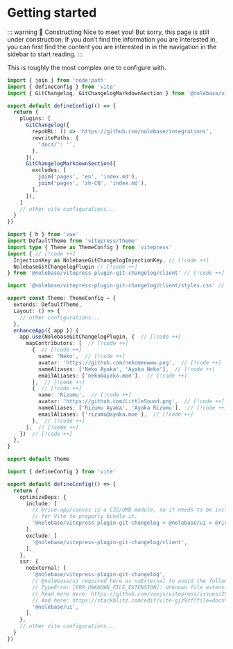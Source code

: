 # Getting started

::: warning 🚧 Constructing
Nice to meet you! But sorry, this page is still under construction. If you don’t find the information you are interested in, you can first find the content you are interested in in the navigation in the sidebar to start reading.
:::

This is roughly the most complex one to configure with.

<!--@include: @/pages/en/snippets/details-colored-diff.md-->

```typescript twoslash
import { join } from 'node:path'
import { defineConfig } from 'vite'
import { GitChangelog, GitChangelogMarkdownSection } from '@nolebase/vitepress-plugin-git-changelog/vite' // [!code ++]

export default defineConfig(() => {
  return {
    plugins: [
      GitChangelog({
        repoURL: () => 'https://github.com/nolebase/integrations',
        rewritePaths: {
          'docs/': '',
        },
      }),
      GitChangelogMarkdownSection({
        excludes: [
          join('pages', 'en', 'index.md'),
          join('pages', 'zh-CN', 'index.md'),
        ],
      }),
    ]
    // other vite configurations...
  }
})
```

```typescript twoslash [docs/.vitepress/theme/index.ts]
import { h } from 'vue'
import DefaultTheme from 'vitepress/theme'
import type { Theme as ThemeConfig } from 'vitepress'
import { // [!code ++]
  InjectionKey as NolebaseGitChangelogInjectionKey, // [!code ++]
  NolebaseGitChangelogPlugin // [!code ++]
} from '@nolebase/vitepress-plugin-git-changelog/client' // [!code ++]

import '@nolebase/vitepress-plugin-git-changelog/client/styles.css' // [!code ++]

export const Theme: ThemeConfig = {
  extends: DefaultTheme,
  Layout: () => {
    // other configurations...
  },
  enhanceApp({ app }) {
    app.use(NolebaseGitChangelogPlugin, {  // [!code ++]
      mapContributors: [  // [!code ++]
        {  // [!code ++]
          name: 'Neko',  // [!code ++]
          avatar: 'https://github.com/nekomeowww.png',  // [!code ++]
          nameAliases: ['Neko Ayaka', 'Ayaka Neko'],  // [!code ++]
          emailAliases: ['neko@ayaka.moe'],  // [!code ++]
        },  // [!code ++]
        {  // [!code ++]
          name: 'Rizumu',  // [!code ++]
          avatar: 'https://github.com/LittleSound.png',  // [!code ++]
          nameAliases: ['Rizumu Ayaka', 'Ayaka Rizumu'],  // [!code ++]
          emailAliases: ['rizumu@ayaka.moe'],  // [!code ++]
        },  // [!code ++]
      ],  // [!code ++]
    })  // [!code ++]
  },
}

export default Theme
```

```typescript twoslash
import { defineConfig } from 'vite'

export default defineConfig(() => {
  return {
    optimizeDeps: {
      include: [
        // @rive-app/canvas is a CJS/UMD module, so it needs to be included here
        // for Vite to properly bundle it.
        '@nolebase/vitepress-plugin-git-changelog > @nolebase/ui > @rive-app/canvas',
      ],
      exclude: [
        '@nolebase/vitepress-plugin-git-changelog/client',
      ],
    },
    ssr: {
      noExternal: [
        '@nolebase/vitepress-plugin-git-changelog',
        // @nolebase/ui required here as noExternal to avoid the following error:
        // TypeError [ERR_UNKNOWN_FILE_EXTENSION]: Unknown file extension ".vue" for ...
        // Read more here: https://github.com/vuejs/vitepress/issues/2915
        // And here: https://stackblitz.com/edit/vite-gjz9zf?file=docs%2F.vitepress%2Fconfig.ts
        '@nolebase/ui',
      ],
    },
    // other vite configurations...
  }
})
```
